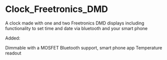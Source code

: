 Clock_Freetronics_DMD
=====================

A clock made with one and two Freetronics DMD displays including functionality to set time and date via bluetooth and your smart phone

Added:

Dimmable with a MOSFET
Bluetooth support, smart phone app
Temperature readout

